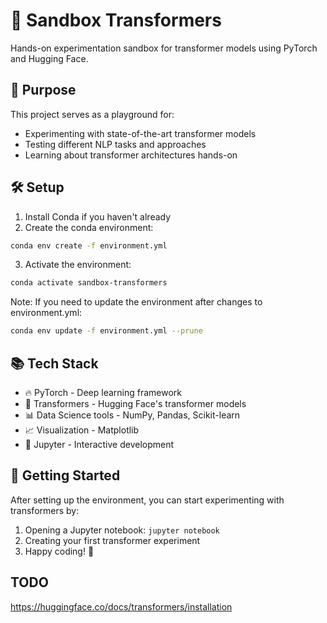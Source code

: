 # 🤖 Sandbox Transformers

Hands-on experimentation sandbox for transformer models using PyTorch and Hugging Face.

## 🎯 Purpose

This project serves as a playground for:
- Experimenting with state-of-the-art transformer models
- Testing different NLP tasks and approaches
- Learning about transformer architectures hands-on

## 🛠️ Setup

1. Install Conda if you haven't already
2. Create the conda environment:
```bash
conda env create -f environment.yml
```
3. Activate the environment:
```bash
conda activate sandbox-transformers
```

Note: If you need to update the environment after changes to environment.yml:
```bash
conda env update -f environment.yml --prune
```

## 📚 Tech Stack

- 🔥 PyTorch - Deep learning framework
- 🤗 Transformers - Hugging Face's transformer models
- 📊 Data Science tools - NumPy, Pandas, Scikit-learn
- 📈 Visualization - Matplotlib
- 📓 Jupyter - Interactive development

## 🚀 Getting Started

After setting up the environment, you can start experimenting with transformers by:
1. Opening a Jupyter notebook: `jupyter notebook`
2. Creating your first transformer experiment
3. Happy coding! 🎉

## TODO
https://huggingface.co/docs/transformers/installation